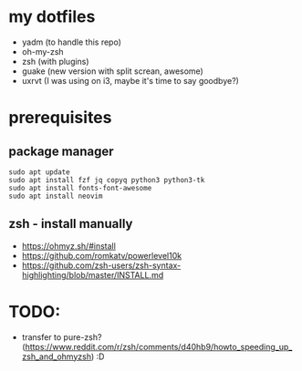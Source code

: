 # my dotfiles

* yadm (to handle this repo)
* oh-my-zsh
* zsh (with plugins)
* guake (new version with split screan, awesome)
* uxrvt (I was using on i3, maybe it's time to say goodbye?)

# prerequisites
## package manager
```
sudo apt update
sudo apt install fzf jq copyq python3 python3-tk
sudo apt install fonts-font-awesome
sudo apt install neovim
```
## zsh - install manually
* https://ohmyz.sh/#install
* https://github.com/romkatv/powerlevel10k
* https://github.com/zsh-users/zsh-syntax-highlighting/blob/master/INSTALL.md

# TODO:
* transfer to pure-zsh? (https://www.reddit.com/r/zsh/comments/d40hb9/howto_speeding_up_zsh_and_ohmyzsh) :D

